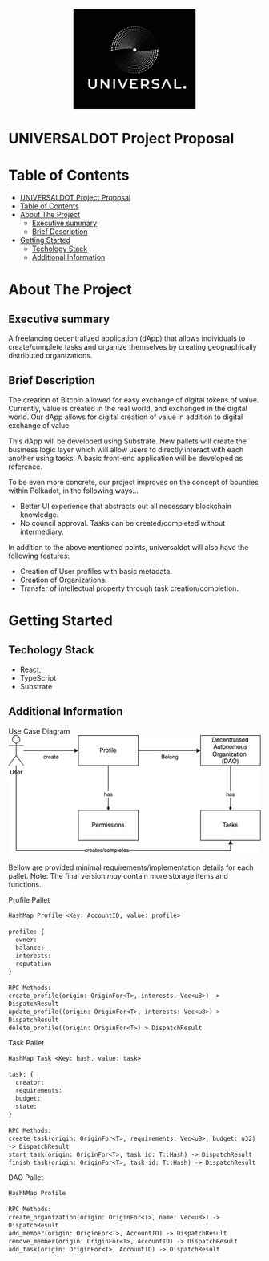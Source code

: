 <p align="center">
  <a href="https://universaldot.foundation" title="universaldot">
    <img src="https://github.com/UniversalDot/documents/blob/master/logo/universaldot-logo/rsz_jpg-02.jpg" alt="Universaldot" width="244" />
  </a>
</p>


# UNIVERSALDOT Project Proposal

# Table of Contents

- [UNIVERSALDOT Project Proposal](#universaldot-project-proposal)
- [Table of Contents](#table-of-contents)
- [About The Project](#about-the-project)
  - [Executive summary](#executive-summary)
  - [Brief Description](#brief-description)
- [Getting Started](#getting-started)
  - [Techology Stack](#techology-stack)
  - [Additional Information](#additional-information)

# About The Project

## Executive summary
A freelancing decentralized application (dApp) that allows individuals to create/complete tasks and organize themselves by creating geographically distributed organizations.

## Brief Description
The creation of Bitcoin allowed for easy exchange of digital tokens of value. Currently, value is created in the real world, and exchanged in the digital world. Our dApp allows for digital creation of value in addition to digital exchange of value.

This dApp will be developed using Substrate. New pallets will create the business logic layer which will allow users to directly interact with each another using tasks. A basic front-end application will be developed as reference.

To be even more concrete, our project improves on the concept of bounties within Polkadot, in the following ways...
- Better UI experience that abstracts out all necessary blockchain knowledge.
- No council approval. Tasks can be created/completed without intermediary.

In addition to the above mentioned points, universaldot will also have the following features:
- Creation of User profiles with basic metadata. 
- Creation of Organizations.
- Transfer of intellectual property through task creation/completion.

# Getting Started

## Techology Stack
  - React, 
  - TypeScript
  - Substrate

## Additional Information

Use Case Diagram
![Architecture Design](https://github.com/UniversalDot/documents/blob/master/designs/architecture/Use-Case.drawio.png?raw=true)


Bellow are provided minimal requirements/implementation details for each pallet. 
Note: The final version _may_ contain more storage items and functions.

Profile Pallet
```
HashMap Profile <Key: AccountID, value: profile> 

profile: {  
  owner:
  balance:
  interests:
  reputation
}

RPC Methods: 
create_profile(origin: OriginFor<T>, interests: Vec<u8>) -> DispatchResult
update_profile((origin: OriginFor<T>, interests: Vec<u8>) > DispatchResult
delete_profile((origin: OriginFor<T>) > DispatchResult 
```
Task Pallet
```
HashMap Task <Key: hash, value: task> 

task: {
  creator:
  requirements:
  budget:
  state:
}

RPC Methods:
create_task(origin: OriginFor<T>, requirements: Vec<u8>, budget: u32) -> DispatchResult
start_task(origin: OriginFor<T>, task_id: T::Hash) -> DispatchResult 
finish_task(origin: OriginFor<T>, task_id: T::Hash) -> DispatchResult

```

DAO Pallet
```
HashNMap Profile

RPC Methods:
create_organization(origin: OriginFor<T>, name: Vec<u8>) -> DispatchResult
add_member(origin: OriginFor<T>, AccountID) -> DispatchResult
remove_member(origin: OriginFor<T>, AccountID) -> DispatchResult
add_task(origin: OriginFor<T>, AccountID) -> DispatchResult
